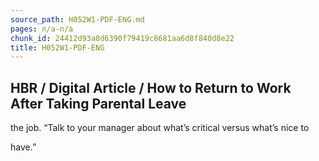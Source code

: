 ```yaml
---
source_path: H052W1-PDF-ENG.md
pages: n/a-n/a
chunk_id: 24412d93a8d6390f79419c8681aa6d8f840d8e22
title: H052W1-PDF-ENG
---
```

## HBR / Digital Article / How to Return to Work After Taking Parental Leave

the job. “Talk to your manager about what’s critical versus what’s nice to

have.”
